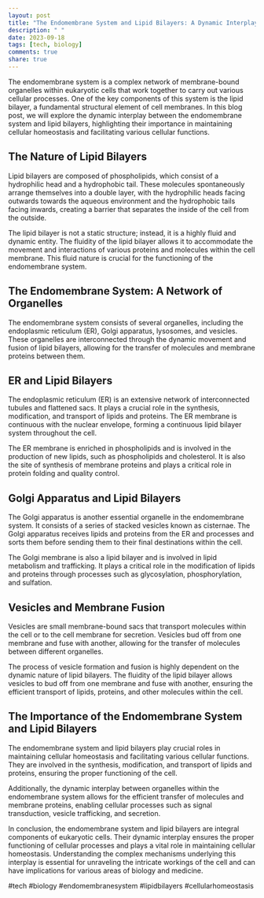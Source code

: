 ```yaml
---
layout: post
title: "The Endomembrane System and Lipid Bilayers: A Dynamic Interplay"
description: " "
date: 2023-09-18
tags: [tech, biology]
comments: true
share: true
---
```


The endomembrane system is a complex network of membrane-bound organelles within eukaryotic cells that work together to carry out various cellular processes. One of the key components of this system is the lipid bilayer, a fundamental structural element of cell membranes. In this blog post, we will explore the dynamic interplay between the endomembrane system and lipid bilayers, highlighting their importance in maintaining cellular homeostasis and facilitating various cellular functions.

## The Nature of Lipid Bilayers

Lipid bilayers are composed of phospholipids, which consist of a hydrophilic head and a hydrophobic tail. These molecules spontaneously arrange themselves into a double layer, with the hydrophilic heads facing outwards towards the aqueous environment and the hydrophobic tails facing inwards, creating a barrier that separates the inside of the cell from the outside.

The lipid bilayer is not a static structure; instead, it is a highly fluid and dynamic entity. The fluidity of the lipid bilayer allows it to accommodate the movement and interactions of various proteins and molecules within the cell membrane. This fluid nature is crucial for the functioning of the endomembrane system.

## The Endomembrane System: A Network of Organelles

The endomembrane system consists of several organelles, including the endoplasmic reticulum (ER), Golgi apparatus, lysosomes, and vesicles. These organelles are interconnected through the dynamic movement and fusion of lipid bilayers, allowing for the transfer of molecules and membrane proteins between them.

## ER and Lipid Bilayers

The endoplasmic reticulum (ER) is an extensive network of interconnected tubules and flattened sacs. It plays a crucial role in the synthesis, modification, and transport of lipids and proteins. The ER membrane is continuous with the nuclear envelope, forming a continuous lipid bilayer system throughout the cell.

The ER membrane is enriched in phospholipids and is involved in the production of new lipids, such as phospholipids and cholesterol. It is also the site of synthesis of membrane proteins and plays a critical role in protein folding and quality control.

## Golgi Apparatus and Lipid Bilayers

The Golgi apparatus is another essential organelle in the endomembrane system. It consists of a series of stacked vesicles known as cisternae. The Golgi apparatus receives lipids and proteins from the ER and processes and sorts them before sending them to their final destinations within the cell.

The Golgi membrane is also a lipid bilayer and is involved in lipid metabolism and trafficking. It plays a critical role in the modification of lipids and proteins through processes such as glycosylation, phosphorylation, and sulfation.

## Vesicles and Membrane Fusion

Vesicles are small membrane-bound sacs that transport molecules within the cell or to the cell membrane for secretion. Vesicles bud off from one membrane and fuse with another, allowing for the transfer of molecules between different organelles.

The process of vesicle formation and fusion is highly dependent on the dynamic nature of lipid bilayers. The fluidity of the lipid bilayer allows vesicles to bud off from one membrane and fuse with another, ensuring the efficient transport of lipids, proteins, and other molecules within the cell.

## The Importance of the Endomembrane System and Lipid Bilayers

The endomembrane system and lipid bilayers play crucial roles in maintaining cellular homeostasis and facilitating various cellular functions. They are involved in the synthesis, modification, and transport of lipids and proteins, ensuring the proper functioning of the cell.

Additionally, the dynamic interplay between organelles within the endomembrane system allows for the efficient transfer of molecules and membrane proteins, enabling cellular processes such as signal transduction, vesicle trafficking, and secretion.

In conclusion, the endomembrane system and lipid bilayers are integral components of eukaryotic cells. Their dynamic interplay ensures the proper functioning of cellular processes and plays a vital role in maintaining cellular homeostasis. Understanding the complex mechanisms underlying this interplay is essential for unraveling the intricate workings of the cell and can have implications for various areas of biology and medicine.

#tech #biology #endomembranesystem #lipidbilayers #cellularhomeostasis